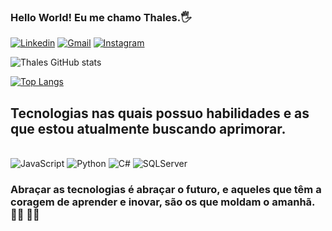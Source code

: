 ### Hello World! Eu me chamo Thales.🖐️

[![Linkedin](https://img.shields.io/badge/LinkedIn-0077B5?style=for-the-badge&logo=linkedin&logoColor=white)](https://www.linkedin.com/in/thales-de-paula-b91748182/)
[![Gmail](https://img.shields.io/badge/Gmail-D14836?style=for-the-badge&logo=gmail&logoColor=white)](thalasousap@gmail.com)
[![Instagram](https://img.shields.io/badge/Instagram-E4405F?style=for-the-badge&logo=instagram&logoColor=white)](https://www.instagram.com/sousathales.1/)

![Thales GitHub stats](https://github-readme-stats.vercel.app/api?username=Thales25&show_icons=true&theme=blue-green)

[![Top Langs](https://github-readme-stats.vercel.app/api/top-langs/?username=Thales25&langs_count=2)](https://github.com/Thales25/github-readme-stats)

## Tecnologias nas quais possuo habilidades e as que estou atualmente buscando aprimorar.

<div style = "display: inline_block"><br/>
    <img aling= "center" alt = "JavaScript" src="https://img.shields.io/badge/JavaScript-F7DF1E?style=for-the-badge&logo=javascript&logoColor=black"/>
    <img aling= "center" alt = "Python" src="https://img.shields.io/badge/Python-3776AB?style=for-the-badge&logo=python&logoColor=white">
    <img aling= "center" alt = "C#" src="https://img.shields.io/badge/C%23-239120?style=for-the-badge&logo=c-sharp&logoColor=white"/>
    <img aling= "center" alt = "SQLServer" src="https://img.shields.io/badge/Microsoft_SQL_Server-CC2927?style=for-the-badge&logo=microsoft-sql-server&logoColor=white"/>
</div>


### Abraçar as tecnologias é abraçar o futuro, e aqueles que têm a coragem de aprender e inovar, são os que moldam o amanhã.👨‍🎓 🧑‍💻
